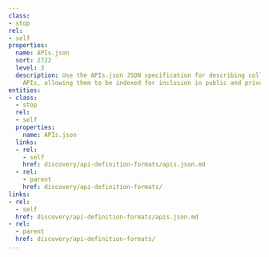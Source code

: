 ```yaml
---
class:
- stop
rel:
- self
properties:
  name: APIs.json
  sort: 2722
  level: 3
  description: Use the APIs.json JSON specification for describing collections of
    APIs, allowing them to be indexed for inclusion in public and private search engines.
entities:
- class:
  - stop
  rel:
  - self
  properties:
    name: APIs.json
  links:
  - rel:
    - self
    href: discovery/api-definition-formats/apis.json.md
  - rel:
    - parent
    href: discovery/api-definition-formats/
links:
- rel:
  - self
  href: discovery/api-definition-formats/apis.json.md
- rel:
  - parent
  href: discovery/api-definition-formats/
...
```

